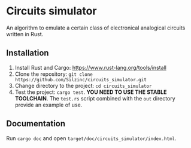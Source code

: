 # Circuits simulator

An algorithm to emulate a certain class of electronical analogical circuits written in Rust.

## Installation

1. Install Rust and Cargo: https://www.rust-lang.org/tools/install
2. Clone the repository: `git clone https://github.com/Silzinc/circuits_simulator.git`
3. Change directory to the project: `cd circuits_simulator`
4. Test the project: `cargo test`. **YOU NEED TO USE THE STABLE TOOLCHAIN**. The `test.rs` script combined with the `out` directory provide an example of use.

## Documentation

Run `cargo doc` and open `target/doc/circuits_simulator/index.html`.

